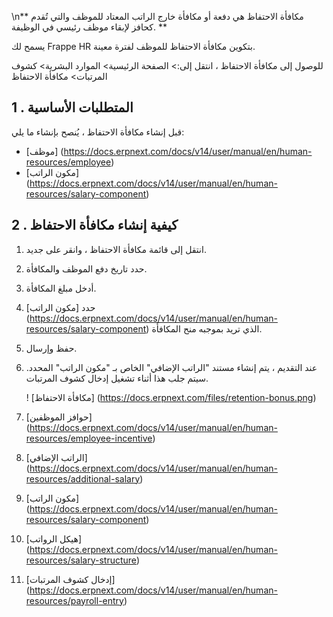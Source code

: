 \n** مكافأة الاحتفاظ هي دفعة أو مكافأة خارج الراتب المعتاد للموظف والتي تُقدم كحافز لإبقاء موظف رئيسي في الوظيفة. **

يسمح لك Frappe HR بتكوين مكافأة الاحتفاظ للموظف لفترة معينة.

للوصول إلى مكافأة الاحتفاظ ، انتقل إلى:> الصفحة الرئيسية> الموارد البشرية> كشوف المرتبات> مكافأة الاحتفاظ

## 1 \. المتطلبات الأساسية

قبل إنشاء مكافأة الاحتفاظ ، يُنصح بإنشاء ما يلي:

* [موظف] (https://docs.erpnext.com/docs/v14/user/manual/en/human-resources/employee)
* [مكون الراتب] (https://docs.erpnext.com/docs/v14/user/manual/en/human-resources/salary-component)

## 2 \. كيفية إنشاء مكافأة الاحتفاظ

1. انتقل إلى قائمة مكافأة الاحتفاظ ، وانقر على جديد.
2. حدد تاريخ دفع الموظف والمكافأة.
3. أدخل مبلغ المكافأة.
4. حدد [مكون الراتب] (https://docs.erpnext.com/docs/v14/user/manual/en/human-resources/salary-component) الذي تريد بموجبه منح المكافأة.
5. حفظ وإرسال.
6. عند التقديم ، يتم إنشاء مستند "الراتب الإضافي" الخاص بـ "مكون الراتب" المحدد. سيتم جلب هذا أثناء تشغيل إدخال كشوف المرتبات.
    
    ! [مكافأة الاحتفاظ] (https://docs.erpnext.com/files/retention-bonus.png)
    

1. [حوافز الموظفين] (https://docs.erpnext.com/docs/v14/user/manual/en/human-resources/employee-incentive)
2. [الراتب الإضافي] (https://docs.erpnext.com/docs/v14/user/manual/en/human-resources/additional-salary)
3. [مكون الراتب] (https://docs.erpnext.com/docs/v14/user/manual/en/human-resources/salary-component)
4. [هيكل الرواتب] (https://docs.erpnext.com/docs/v14/user/manual/en/human-resources/salary-structure)
5. [إدخال كشوف المرتبات] (https://docs.erpnext.com/docs/v14/user/manual/en/human-resources/payroll-entry)
